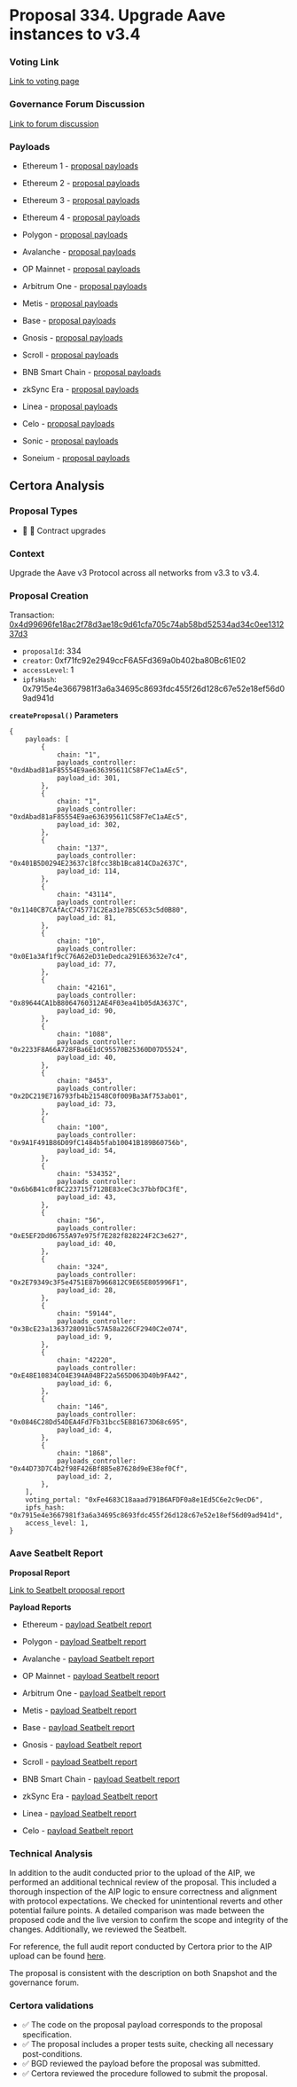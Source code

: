 # Proposal 334. Upgrade Aave instances to v3.4

### Voting Link
[Link to voting page](https://vote.onaave.com/proposal/?proposalId=334)

### Governance Forum Discussion
[Link to forum discussion](https://governance.aave.com/t/arfc-bgd-aave-v3-4/21572/21)

### Payloads

* Ethereum 1 - [proposal payloads](https://etherscan.io/address/0xC2584B9cA7759FE1ac48D8aE38aeAFE12dbC9876)

* Ethereum 2 - [proposal payloads](https://etherscan.io/address/0x028229cdAADa074A17980B4d69A1483a738D24cA)

* Ethereum 3  - [proposal payloads](https://etherscan.io/address/0x1FaaB253f2cb5462eac72BCE7a379D3fc5A17E10)

* Ethereum 4 - [proposal payloads](https://etherscan.io/address/0x132d178557a0c0e6354762542eC1bc73EbB79549)

* Polygon - [proposal payloads](https://polygonscan.com/address/0x864fe2B34b6066e3D14FC1FB460Faf2B1b069d64)

* Avalanche - [proposal payloads](https://snowtrace.io/address/0xcD21f2532d3c8AcAACC5217F50d5be4F611bbC12)

* OP Mainnet - [proposal payloads](https://optimistic.etherscan.io/address/0xB8a29caf8Cd73Db3CDA8f294b2a0d2933C2fc62f)

* Arbitrum One - [proposal payloads](https://arbiscan.io/address/0x8B5Ff77430E2c7e5f46ACD1318c0b5b5d43ef379)

* Metis - [proposal payloads](https://explorer.metis.io/address/0xf527fF293EA12320E5246B2668937D0A694EA46D)

* Base - [proposal payloads](https://basescan.org/address/0x41d7188B68A6b334071DB5A1D33Ce4b9109899B3)

* Gnosis - [proposal payloads](https://gnosisscan.io/address/0x6f6A25C4D03EdA3800863522d1340954021046F5)

* Scroll - [proposal payloads](https://scrollscan.com/address/0x5914AB024e4D730886ad2f2aF8790C466b0c2868)

* BNB Smart Chain - [proposal payloads](https://bscscan.com/address/0xFA6a2793c50fD498ff8d53510d6EFfB66C7A03C4)

* zkSync Era - [proposal payloads](https://era.zksync.network/address/0xE7dBD6023B9c7eD90f65CE61458B7b4A5c22A1Fa)

* Linea - [proposal payloads](https://lineascan.build//0xe3DE4BA75c667b86FC82f4C0Db0aF83Dd9626346)

* Celo - [proposal payloads](https://celo.blockscout.com//0x1E2a398AAe0FF798953603f774aC1143EA0ba545)

* Sonic - [proposal payloads](https://sonicscan.org/address/0xF90c3AB36F17574F2A490e9D98b0B5301332BBFa)

* Soneium - [proposal payloads](https://soneium.blockscout.com/address/0x334bA9f803e77Fb68c4849d6C51345af2D563Ff7)



## Certora Analysis

### Proposal Types

* :scroll: :small_red_triangle: Contract upgrades


### Context
Upgrade the Aave v3 Protocol across all networks from v3.3 to v3.4.

### Proposal Creation
Transaction: [0x4d99696fe18ac2f78d3ae18c9d61cfa705c74ab58bd52534ad34c0ee131237d3](https://etherscan.io/tx/0x4d99696fe18ac2f78d3ae18c9d61cfa705c74ab58bd52534ad34c0ee131237d3)
- `proposalId`: 334
- `creator`: 0xf71fc92e2949ccF6A5Fd369a0b402ba80Bc61E02
- `accessLevel`: 1
- `ipfsHash`: 0x7915e4e3667981f3a6a34695c8693fdc455f26d128c67e52e18ef56d09ad941d

**`createProposal()` Parameters**
```
{
    payloads: [
        {
            chain: "1",
            payloads_controller: "0xdAbad81aF85554E9ae636395611C58F7eC1aAEc5",
            payload_id: 301,
        },
        {
            chain: "1",
            payloads_controller: "0xdAbad81aF85554E9ae636395611C58F7eC1aAEc5",
            payload_id: 302,
        },
        {
            chain: "137",
            payloads_controller: "0x401B5D0294E23637c18fcc38b1Bca814CDa2637C",
            payload_id: 114,
        },
        {
            chain: "43114",
            payloads_controller: "0x1140CB7CAfAcC745771C2Ea31e7B5C653c5d0B80",
            payload_id: 81,
        },
        {
            chain: "10",
            payloads_controller: "0x0E1a3Af1f9cC76A62eD31eDedca291E63632e7c4",
            payload_id: 77,
        },
        {
            chain: "42161",
            payloads_controller: "0x89644CA1bB8064760312AE4F03ea41b05dA3637C",
            payload_id: 90,
        },
        {
            chain: "1088",
            payloads_controller: "0x2233F8A66A728FBa6E1dC95570B25360D07D5524",
            payload_id: 40,
        },
        {
            chain: "8453",
            payloads_controller: "0x2DC219E716793fb4b21548C0f009Ba3Af753ab01",
            payload_id: 73,
        },
        {
            chain: "100",
            payloads_controller: "0x9A1F491B86D09fC1484b5fab10041B189B60756b",
            payload_id: 54,
        },
        {
            chain: "534352",
            payloads_controller: "0x6b6B41c0f8C223715f712BE83ceC3c37bbfDC3fE",
            payload_id: 43,
        },
        {
            chain: "56",
            payloads_controller: "0xE5EF2Dd06755A97e975f7E282f828224F2C3e627",
            payload_id: 40,
        },
        {
            chain: "324",
            payloads_controller: "0x2E79349c3F5e4751E87b966812C9E65E805996F1",
            payload_id: 28,
        },
        {
            chain: "59144",
            payloads_controller: "0x3BcE23a1363728091bc57A58a226CF2940C2e074",
            payload_id: 9,
        },
        {
            chain: "42220",
            payloads_controller: "0xE48E10834C04E394A04BF22a565D063D40b9FA42",
            payload_id: 6,
        },
        {
            chain: "146",
            payloads_controller: "0x0846C28Dd54DEA4Fd7Fb31bcc5EB81673D68c695",
            payload_id: 4,
        },
        {
            chain: "1868",
            payloads_controller: "0x44D73D7C4b2f98F426Bf8B5e87628d9eE38ef0Cf",
            payload_id: 2,
        },
    ],
    voting_portal: "0xFe4683C18aaad791B6AFDF0a8e1Ed5C6e2c9ecD6",
    ipfs_hash: "0x7915e4e3667981f3a6a34695c8693fdc455f26d128c67e52e18ef56d09ad941d",
    access_level: 1,
}
```

### Aave Seatbelt Report
**Proposal Report**

[Link to Seatbelt proposal report](https://github.com/bgd-labs/seatbelt-gov-v3/blob/main/reports/proposals/334.md)

**Payload Reports**

* Ethereum - [payload Seatbelt report](https://github.com/bgd-labs/seatbelt-gov-v3/blob/main/reports/payloads/1/0xdAbad81aF85554E9ae636395611C58F7eC1aAEc5/301.md)

* Polygon - [payload Seatbelt report](https://github.com/bgd-labs/seatbelt-gov-v3/blob/main/reports/payloads/137/0x401B5D0294E23637c18fcc38b1Bca814CDa2637C/114.md)

* Avalanche - [payload Seatbelt report](https://github.com/bgd-labs/seatbelt-gov-v3/blob/main/reports/payloads/43114/0x1140CB7CAfAcC745771C2Ea31e7B5C653c5d0B80/81.md)

* OP Mainnet - [payload Seatbelt report](https://github.com/bgd-labs/seatbelt-gov-v3/blob/main/reports/payloads/10/0x0E1a3Af1f9cC76A62eD31eDedca291E63632e7c4/77.md)

* Arbitrum One - [payload Seatbelt report](https://github.com/bgd-labs/seatbelt-gov-v3/blob/main/reports/payloads/42161/0x89644CA1bB8064760312AE4F03ea41b05dA3637C/90.md)

* Metis - [payload Seatbelt report](https://github.com/bgd-labs/seatbelt-gov-v3/blob/main/reports/payloads/1088/0x2233F8A66A728FBa6E1dC95570B25360D07D5524/40.md)

* Base - [payload Seatbelt report](https://github.com/bgd-labs/seatbelt-gov-v3/blob/main/reports/payloads/8453/0x2DC219E716793fb4b21548C0f009Ba3Af753ab01/73.md)

* Gnosis - [payload Seatbelt report](https://github.com/bgd-labs/seatbelt-gov-v3/blob/main/reports/payloads/100/0x9A1F491B86D09fC1484b5fab10041B189B60756b/54.md)

* Scroll - [payload Seatbelt report](https://github.com/bgd-labs/seatbelt-gov-v3/blob/main/reports/payloads/534352/0x6b6B41c0f8C223715f712BE83ceC3c37bbfDC3fE/43.md)

* BNB Smart Chain - [payload Seatbelt report](https://github.com/bgd-labs/seatbelt-gov-v3/blob/main/reports/payloads/56/0xE5EF2Dd06755A97e975f7E282f828224F2C3e627/40.md)

* zkSync Era - [payload Seatbelt report](https://github.com/bgd-labs/seatbelt-gov-v3/blob/main/reports/payloads/324/0x2E79349c3F5e4751E87b966812C9E65E805996F1/28.md)

* Linea - [payload Seatbelt report](https://github.com/bgd-labs/seatbelt-gov-v3/blob/main/reports/payloads/59144/0x3BcE23a1363728091bc57A58a226CF2940C2e074/9.md)

* Celo - [payload Seatbelt report](https://github.com/bgd-labs/seatbelt-gov-v3/blob/main/reports/payloads/42220/0xE48E10834C04E394A04BF22a565D063D40b9FA42/6.md)


### Technical Analysis
In addition to the audit conducted prior to the upload of the AIP, we performed an additional technical review of the proposal. This included a thorough inspection of the AIP logic to ensure correctness and alignment with protocol expectations. We checked for unintentional reverts and other potential failure points. A detailed comparison was made between the proposed code and the live version to confirm the scope and integrity of the changes. Additionally, we reviewed the Seatbelt.

For reference, the full audit report conducted by Certora prior to the AIP upload can be found [here](https://github.com/aave-dao/aave-v3-origin/blob/74412e2b6e0b1973fac6837b6a488f8eaaeac4b1/audits/2025-06-11_Certora_Aave-v3.4_Report.pdf).

The proposal is consistent with the description on both Snapshot and the governance forum.

### Certora validations
* :white_check_mark: The code on the proposal payload corresponds to the proposal specification.
* :white_check_mark: The proposal includes a proper tests suite, checking all necessary post-conditions.
* :white_check_mark: BGD reviewed the payload before the proposal was submitted.
* :white_check_mark: Certora reviewed the procedure followed to submit the proposal.